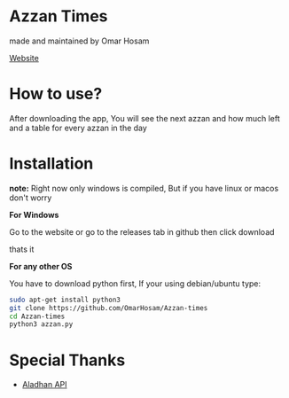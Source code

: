 # Azzan Times

made and maintained by Omar Hosam

[Website](https://omarhosam.github.io/Azzan-times)

# How to use?

After downloading the app, You will see the next azzan and how much left and a table for every azzan in the day

# Installation
**note:** Right now only windows is compiled, But if you have linux or macos don't worry

**For Windows**

Go to the website or go to the releases tab in github then click download

thats it

**For any other OS**

You have to download python first, If your using debian/ubuntu type:

```sh
sudo apt-get install python3
git clone https://github.com/OmarHosam/Azzan-times
cd Azzan-times
python3 azzan.py
```

# Special Thanks
- [Aladhan API](https://aladhan.com/prayer-times-api)
